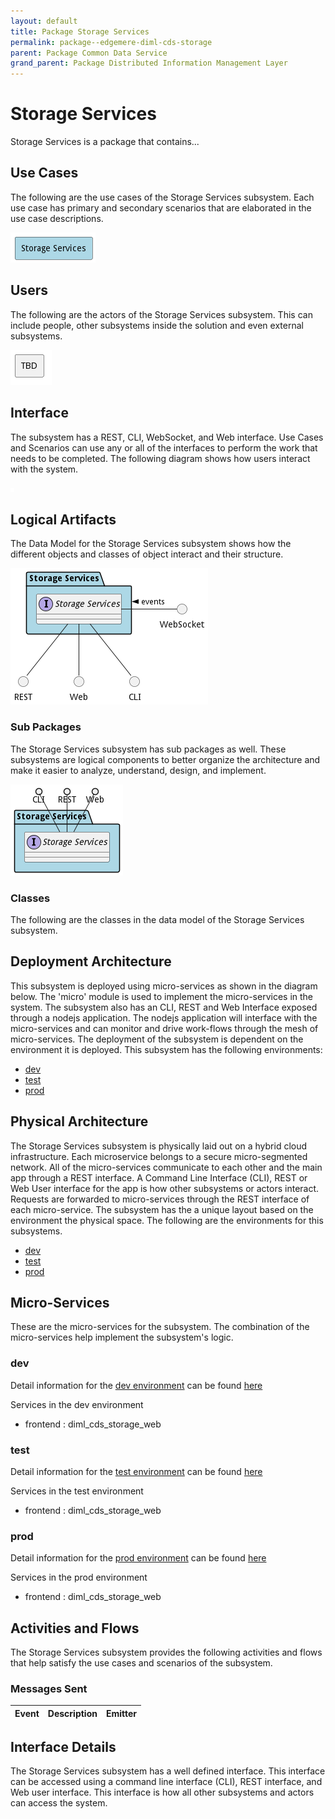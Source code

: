 ```yaml
---
layout: default
title: Package Storage Services
permalink: package--edgemere-diml-cds-storage
parent: Package Common Data Service
grand_parent: Package Distributed Information Management Layer
---
```


# Storage Services

Storage Services is a package that contains...



## Use Cases

The following are the use cases of the Storage Services subsystem. Each use case has primary and secondary scenarios
that are elaborated in the use case descriptions.



![UseCase Diagram](./usecases.png)

## Users

The following are the actors of the Storage Services subsystem. This can include people, other subsystems
inside the solution and even external subsystems.



![User Interaction](./userinteraction.png)

## Interface

The subsystem has a REST, CLI, WebSocket, and Web interface. Use Cases and Scenarios can use any or all
of the interfaces to perform the work that needs to be completed. The following  diagram shows how
users interact with the system.

![Scenario Mappings Diagram](./scenariomapping.png)



## Logical Artifacts

The Data Model for the  Storage Services subsystem shows how the different objects and classes of object interact
and their structure.

![Sub Package Diagram](./subpackage.png)

### Sub Packages

The Storage Services subsystem has sub packages as well. These subsystems are logical components to better
organize the architecture and make it easier to analyze, understand, design, and implement.



![Logical Diagram](./logical.png)

### Classes

The following are the classes in the data model of the Storage Services subsystem.




## Deployment Architecture

This subsystem is deployed using micro-services as shown in the diagram below. The 'micro' module is
used to implement the micro-services in the system. The subsystem also has an CLI, REST and Web Interface
exposed through a nodejs application. The nodejs application will interface with the micro-services and
can monitor and drive work-flows through the mesh of micro-services. The deployment of the subsystem is
dependent on the environment it is deployed. This subsystem has the following environments:
* [dev](environment--edgemere-diml-cds-storage-dev)
* [test](environment--edgemere-diml-cds-storage-test)
* [prod](environment--edgemere-diml-cds-storage-prod)



## Physical Architecture

The Storage Services subsystem is physically laid out on a hybrid cloud infrastructure. Each microservice belongs
to a secure micro-segmented network. All of the micro-services communicate to each other and the main app through a
REST interface. A Command Line Interface (CLI), REST or Web User interface for the app is how other subsystems or actors
interact. Requests are forwarded to micro-services through the REST interface of each micro-service. The subsystem has
the a unique layout based on the environment the physical space. The following are the environments for this
subsystems.
* [dev](environment--edgemere-diml-cds-storage-dev)
* [test](environment--edgemere-diml-cds-storage-test)
* [prod](environment--edgemere-diml-cds-storage-prod)


## Micro-Services

These are the micro-services for the subsystem. The combination of the micro-services help implement
the subsystem's logic.


### dev

Detail information for the [dev environment](environment--edgemere-diml-cds-storage-dev)
can be found [here](environment--edgemere-diml-cds-storage-dev)

Services in the dev environment

* frontend : diml_cds_storage_web


### test

Detail information for the [test environment](environment--edgemere-diml-cds-storage-test)
can be found [here](environment--edgemere-diml-cds-storage-test)

Services in the test environment

* frontend : diml_cds_storage_web


### prod

Detail information for the [prod environment](environment--edgemere-diml-cds-storage-prod)
can be found [here](environment--edgemere-diml-cds-storage-prod)

Services in the prod environment

* frontend : diml_cds_storage_web


## Activities and Flows
The Storage Services subsystem provides the following activities and flows that help satisfy the use
cases and scenarios of the subsystem.




### Messages Sent

| Event | Description | Emitter |
|-------|-------------|---------|



## Interface Details
The Storage Services subsystem has a well defined interface. This interface can be accessed using a
command line interface (CLI), REST interface, and Web user interface. This interface is how all other
subsystems and actors can access the system.


